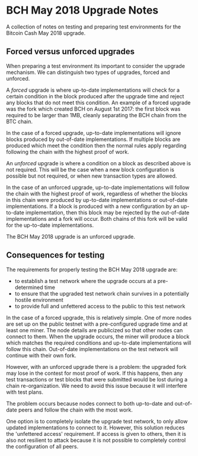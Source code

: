 # BCH May 2018 Upgrade Notes

A collection of notes on testing and preparing test environments for the
Bitcoin Cash May 2018 upgrade.

## Forced versus unforced upgrades

When preparing a test environment its important to consider the upgrade mechanism.
We can distinguish two types of upgrades, forced and unforced.

A *forced* upgrade is where up-to-date implementations will check for a certain condition
in the block produced after the upgrade time and reject any blocks that do not meet
this condition. An example of a forced upgrade was the fork which created BCH
on August 1st 2017: the first block was required to be larger than 1MB,
cleanly separating the BCH chain from the BTC chain.

In the case of a forced upgrade, up-to-date implementations will ignore blocks
produced by out-of-date implementations. If multiple blocks are produced which
meet the condition then the normal rules apply regarding following the
chain with the highest proof of work.

An *unforced* upgrade is where a condition on a block as described above
is not required. This will be the case when a new block configuration is
possible but not required, or when new transaction types are allowed.

In the case of an unforced upgrade, up-to-date implementations will follow the
chain with the highest proof of work, regardless of whether the blocks in
this chain were produced by up-to-date implementations or out-of-date implementations.
If a block is produced with a new configuration by an up-to-date implementation,
then this block may be rejected by the out-of-date implementations and a fork
will occur. Both chains of this fork will be valid for the up-to-date
implementations.

The BCH May 2018 upgrade is an unforced upgrade.

## Consequences for testing

The requirements for properly testing the BCH May 2018 upgrade are:

* to establish a test network where the upgrade occurs at a pre-determined time
* to ensure that the upgraded test network chain survives in a potentially hostile environment
* to provide full and unfettered access to the public to this test network

In the case of a forced upgrade, this is relatively simple. One of more nodes
are set up on the public testnet with a pre-configured upgrade time and at least one
miner. The node details are publicized so that other nodes can connect to them.
When the upgrade occurs, the miner will produce a block which matches the
required conditions and up-to-date implementations will follow this chain.
Out-of-date implementations on the test network will continue with their own fork.

However, with an unforced upgrade there is a problem: the upgraded
fork may lose in the contest for most proof of work. If this happens, then
any test transactions
or test blocks that were submitted would be lost during a chain re-organization.
We need to avoid this issue because it will interfere with test plans.

The problem occurs because nodes connect to both up-to-date and out-of-date
peers and follow the chain with the most work.

One option is to completely isolate the upgrade test network, to only allow
updated implementations to connect to it. However, this solution reduces
the 'unfettered access' requirement. If access is given to others, then
it is also not resilient to attack because it is not possible to
completely control the configuration of all peers.
